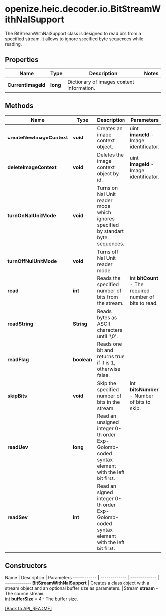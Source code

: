 # openize.heic.decoder.io.BitStreamWithNalSupport

The BitStreamWithNalSupport class is designed to read bits from a specified stream.
It allows to ignore specified byte sequences while reading.

## Properties

Name | Type | Description | Notes
------------ | ------------- | ------------- | -------------
**CurrentImageId** | **long** | Dictionary of images context information. | 

## Methods

Name | Type | Description | Parameters
------------ | ------------- | ------------- | -------------
**createNewImageContext** | **void** | Creates an image context object. | uint **imageId** - Image identificator.
**deleteImageContext** | **void** | Deletes the image context object by id. | uint **imageId** - Image identificator.
**turnOnNalUnitMode** | **void** | Turns on Nal Unit reader mode which ignores specified by standart byte sequences. | 
**turnOffNulUnitMode** | **void** | Turns off Nal Unit reader mode. | 
**read** | **int** | Reads the specified number of bits from the stream. | int **bitCount** - The required number of bits to read.
**readString** | **String** | Reads bytes as ASCII characters until '\0'. | 
**readFlag** | **boolean** | Reads one bit and returns true if it is 1, otherwise false. | 
**skipBits** | **void** | Skip the specified number of bits in the stream. | int **bitsNumber** - Number of bits to skip.
**readUev** | **long** | Read an unsigned integer 0-th order Exp-Golomb-coded syntax element with the left bit first. | 
**readSev** | **int** | Read an signed integer 0-th order Exp-Golomb-coded syntax element with the left bit first. | 

## Constructors

Name | Description | Parameters
------------ | ------------- | ------------- | -------------
**BitStreamWithNalSupport** | Creates a class object with a stream object and an optional buffer size as parameters. | Stream **stream** - The source stream.<br />int **bufferSize** = 4 - The buffer size. 

[[Back to API_README]](API_README.md)
